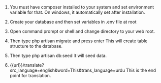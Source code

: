 1) You must have composer installed to your system and set environment variable for that. On windows, it automatically set after installation.

2) Create your database and then set variables in .env file at root

3) Open command prompt or shell and change directory to your web root.
4) Then type
php artisan migrate
and press enter
This will create table structure to the database.
5) Then type
php artisan db:seed
It will seed data.

6) {{url}}/translate?src_language=english&word=This&trans_language=urdu
This is the end point for translation.

